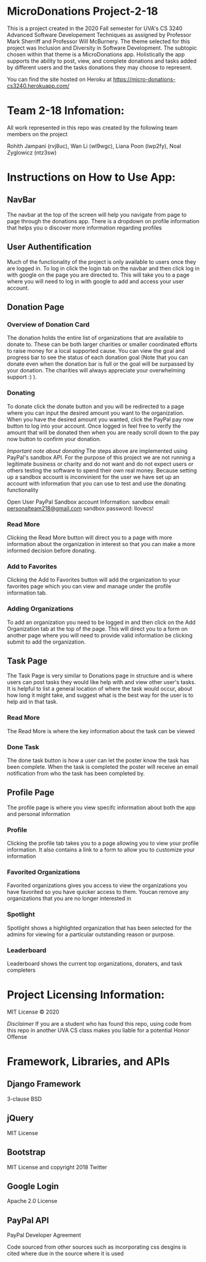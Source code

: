 # MicroDonations Project-2-18
This is a project created in the 2020 Fall semester for UVA's CS 3240 Advanced Software Developement Techniques as assigned by Professor Mark Sherriff and Professor Will McBurnery. The theme selected for this project was Inclusion and Diversity in Software Development. The subtopic chosen within that theme is a MicroDonations app. Holistically the app supports the ability to post, view, and complete donations and tasks added by different users and the tasks donations they may choose to represent. 

You can find the site hosted on Heroku at https://micro-donations-cs3240.herokuapp.com/

# Team 2-18 Infomation: 
All work represented in this repo was created by the following team members on the project

Rohith Jampani (rvj8uc),
Wan Li (wl9wgc),
Liana Poon (lwp2fy),
Noal Zyglowicz (ntz3sw)

# Instructions on How to Use App:
## NavBar
The navbar at the top of the screen will help you navigate from page to page through the donations app. There is a dropdown on profile information that helps you o discover more information regarding profiles

## User Authentification
Much of the functionality of the project is only available to users once they are logged in. To log in click the login tab on the navbar and then click log in with google on the page you are directed to. This will take you to a page where you will need to log in with google to add and access your user account.

## Donation Page
### Overview of Donation Card
The donation holds the entire list of organizations that are available to donate to. These can be both larger charities or smaller coordinated efforts to raise money for a local supported cause. You can view the goal and progress bar to see the status of each donation goal (Note that you can donate even when the donation bar is full or the goal will be surpassed by your donation. The charities will always appreciate your overwhelming support :) ). 
### Donating
To donate click the donate button and you will be redirected to a page where you can input the desired amount you want to the organization. When you have the desired amount you wanted, click the PayPal pay now button to log into your account. Once logged in feel free to verify the amount that will be donated then when you are ready scroll down to the pay now button to confirm your donation.

*Important note about donating*
The steps above are implemented using PayPal's sandbox API. For the purpose of this project we are not running a legitimate business or charity and do not want and do not expect users or others testing the software to spend their own real money. Because setting up a sandbox account is inconvinient for the user we have set up an account with information that you can use to test and use the donating functionality

Open User PayPal Sandbox account Information:
sandbox email: personalteam218@gmail.com
sandbox password: Ilovecs!

### Read More
Clicking the Read More button will direct you to a page with more information about the organization in interest so that you can make a more informed decision before donating.

### Add to Favorites
Clicking the Add to Favorites button will add the organization to your favorites page which you can view and manage under the profile information tab.

### Adding Organizations
To add an organization you need to be logged in and then click on the Add Organization tab at the top of the page. This will direct you to a form on another page where you will need to provide valid information be clicking submit to add the organization.

## Task Page
The Task Page is very similar to Donations page in structure and is where users can post tasks they would like help with and view other user's tasks. It is helpful to list a general location of where the task would occur, about how long it might take, and suggest what is the best way for the user is to help aid in that task.

### Read More
The Read More is where the key information about the task can be viewed

### Done Task
The done task button is how a user can let the poster know the task has been complete. When the task is completed the poster will receive an email notification from who the task has been completed by.

## Profile Page
The profile page is where you view specifc information about both the app and personal information

### Profile
Clicking the profile tab takes you to a page allowing you to view your profile information. It also contains a link to a form to allow you to customize your information

### Favorited Organizations
Favorited organizations gives you access to view the organizations you have favorited so you have quicker access to them. Youcan remove any organizations that you are no longer interested in

### Spotlight
Spotlight shows a highlighted organization that has been selected for the admins for viewing for a particular outstanding reason or purpose.

### Leaderboard
Leaderboard shows the current top organizations, donaters, and task completers

# Project Licensing Information:
MIT License
© 2020

*Disclaimer*
If you are a student who has found this repo, using code from this repo in another UVA CS class makes you liable for a potential Honor Offense 

# Framework, Libraries, and APIs
## Django Framework
3-clause BSD
## jQuery
MIT License
## Bootstrap
MIT License and copyright 2018 Twitter
## Google Login 
Apache 2.0 License
## PayPal API
PayPal Developer Agreement

Code sourced from other sources such as incorporating css desgins is cited where due in the source where it is used
